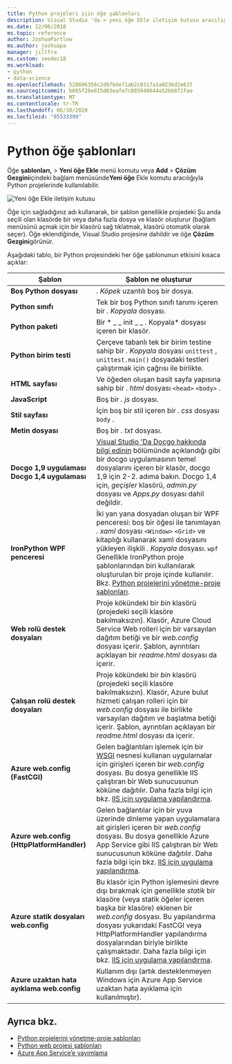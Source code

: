 ```yaml
---
title: Python projeleri için öğe şablonları
description: Visual Studio 'da > yeni öğe Ekle iletişim kutusu aracılığıyla kullanılabilen Python projesi için öğe şablonlarının başvuru listesi.
ms.date: 12/06/2018
ms.topic: reference
author: JoshuaPartlow
ms.author: joshuapa
manager: jillfra
ms.custom: seodec18
ms.workload:
- python
- data-science
ms.openlocfilehash: 528606356c2d976de71ab2c0317a1a0236d2e63f
ms.sourcegitcommit: b885f26e015d03eafe7c885040644a52bb071fae
ms.translationtype: MT
ms.contentlocale: tr-TR
ms.lasthandoff: 06/30/2020
ms.locfileid: "85533399"
---
```

# <a name="python-item-templates"></a>Python öğe şablonları

Öğe **şablonları,**  >  **Yeni öğe Ekle** menü komutu veya **Add**  >  **Çözüm Gezgini**içindeki bağlam menüsünde**Yeni öğe** Ekle komutu aracılığıyla Python projelerinde kullanılabilir.

![Yeni öğe Ekle iletişim kutusu](media/project-item-templates.png)

Öğe için sağladığınız adı kullanarak, bir şablon genellikle projedeki Şu anda seçili olan klasörde bir veya daha fazla dosya ve klasör oluşturur (bağlam menüsünü açmak için bir klasörü sağ tıklatmak, klasörü otomatik olarak seçer). Öğe eklendiğinde, Visual Studio projesine dahildir ve öğe **Çözüm Gezgini**görünür.

Aşağıdaki tablo, bir Python projesindeki her öğe şablonunun etkisini kısaca açıklar:

| Şablon | Şablon ne oluşturur |
| --- | --- |
| **Boş Python dosyası** | *. Köpek* uzantılı boş bir dosya. |
| **Python sınıfı** | Tek bir boş Python sınıfı tanımı içeren bir *. Kopyala* dosyası. |
| **Python paketi** | Bir * \_ \_ init \_ \_ . Kopyala* dosyası içeren bir klasör. |
| **Python birim testi** | Çerçeve tabanlı tek bir birim testine sahip bir *. Kopyala* dosyası `unittest` , `unittest.main()` dosyadaki testleri çalıştırmak için çağrısı ile birlikte. |
| **HTML sayfası** | Ve öğeden oluşan basit sayfa yapısına sahip bir *. html* dosyası `<head>` `<body>` . |
| **JavaScript** | Boş bir *. js* dosyası. |
| **Stil sayfası** | İçin boş bir stil içeren bir *. css* dosyası `body` . |
| **Metin dosyası** | Boş bir *. txt* dosyası. |
| **Docgo 1,9 uygulaması**<br/>**Docgo 1,4 uygulaması** | [Visual Studio 'Da Docgo hakkında bilgi edinin](learn-django-in-visual-studio-step-02-create-an-app.md#step-2-1-create-an-app-with-a-default-structure) bölümünde açıklandığı gibi bir docgo uygulamasının temel dosyalarını içeren bir klasör, docgo 1,9 için 2-2. adıma bakın. Docgo 1,4 için, *geçişler* klasörü, *admin.py* dosyası ve *Apps.py* dosyası dahil değildir. |
| **IronPython WPF penceresi** | İki yan yana dosyadan oluşan bir WPF penceresi: boş bir öğesi ile tanımlayan *. xaml* dosyası `<Window>` `<Grid>` ve kitaplığı kullanarak xaml dosyasını yükleyen ilişkili *. Kopyala* dosyası. `wpf` Genellikle IronPython proje şablonlarından biri kullanılarak oluşturulan bir proje içinde kullanılır. Bkz. [Python projelerini yönetme-proje şablonları](managing-python-projects-in-visual-studio.md#project-templates). |
| **Web rolü destek dosyaları** | Proje kökündeki bir *bin* klasörü (projedeki seçili klasöre bakılmaksızın). Klasör, Azure Cloud Service Web rolleri için bir varsayılan dağıtım betiği ve bir *web.config* dosyası içerir. Şablon, ayrıntıları açıklayan bir *readme.html* dosyası da içerir. |
| **Çalışan rolü destek dosyaları** | Proje kökündeki bir *bin* klasörü (projedeki seçili klasöre bakılmaksızın). Klasör, Azure bulut hizmeti çalışan rolleri için bir *web.config* dosyası ile birlikte varsayılan dağıtım ve başlatma betiği içerir. Şablon, ayrıntıları açıklayan bir *readme.html* dosyası da içerir. |
| **Azure web.config (FastCGI)** | Gelen bağlantıları işlemek için bir [WSGI](https://wsgi.readthedocs.io/en/latest/) nesnesi kullanan uygulamalar için girişleri içeren bir *web.config* dosyası. Bu dosya genellikle IIS çalıştıran bir Web sunucusunun köküne dağıtılır. Daha fazla bilgi için bkz. [IIS için uygulama yapılandırma](configure-web-apps-for-iis-windows.md). |
| **Azure web.config (HttpPlatformHandler)** | Gelen bağlantılar için bir yuva üzerinde dinleme yapan uygulamalara ait girişleri içeren bir *web.config* dosyası. Bu dosya genellikle Azure App Service gibi IIS çalıştıran bir Web sunucusunun köküne dağıtılır. Daha fazla bilgi için bkz. [IIS için uygulama yapılandırma](configure-web-apps-for-iis-windows.md). |
| **Azure statik dosyaları web.config** | Bu klasör için Python işlemesini devre dışı bırakmak için genellikle *statik* bir klasöre (veya statik öğeler içeren başka bir klasöre) eklenen bir *web.config* dosyası. Bu yapılandırma dosyası yukarıdaki FastCGI veya HttpPlatformHandler yapılandırma dosyalarından biriyle birlikte çalışmaktadır. Daha fazla bilgi için bkz. [IIS için uygulama yapılandırma](configure-web-apps-for-iis-windows.md). |
| **Azure uzaktan hata ayıklama web.config** | Kullanım dışı (artık desteklenmeyen Windows için Azure App Service uzaktan hata ayıklama için kullanılmıştır). |

## <a name="see-also"></a>Ayrıca bkz.

- [Python projelerini yönetme-proje şablonları](managing-python-projects-in-visual-studio.md#project-templates)
- [Python web projesi şablonları](python-web-application-project-templates.md)
- [Azure App Service’e yayımlama](publishing-python-web-applications-to-azure-from-visual-studio.md)
